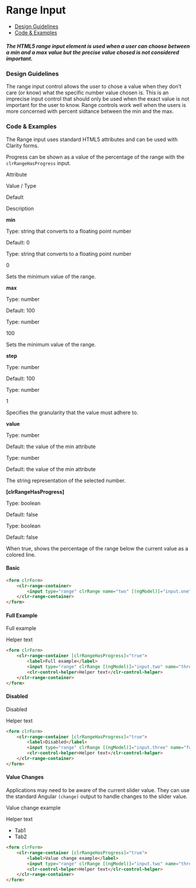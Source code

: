 # Range Input

* [Design Guidelines](/documentation/range#top)
* [Code & Examples](/documentation/range#examples)

##### The HTML5 range input element is used when a user can choose between a min and a max value but the precise value chosed is not considered important.

### Design Guidelines

The range input control allows the user to chose a value when they don’t care (or know) what the specific number value chosen is. This is an imprecise input control that should only be used when the exact value is not important for the user to know. Range controls work well when the users is more concerned with percent sidtance between the min and the max.

### Code & Examples

The Range input uses standard HTML5 attributes and can be used with Clarity forms.

Progress can be shown as a value of the percentage of the range with the `clrRangeHasProgress` input.

Attribute

Value / Type

Default

Description

**min**

Type: string that converts to a floating point number

Default: 0

Type: string that converts to a floating point number

0

Sets the minimum value of the range.

**max**

Type: number

Default: 100

Type: number

100

Sets the minimum value of the range.

**step**

Type: number

Default: 100

Type: number

1

Specifies the granularity that the value must adhere to.

**value**

Type: number

Default: the value of the min attribute

Type: number

Default: the value of the min attribute

The string representation of the selected number.

**\[clrRangeHasProgress\]**

Type: boolean

Default: false

Type: boolean

Default: false

When true, shows the percentage of the range below the current value as a colored line.

#### Basic

```html
<form clrForm>
    <clr-range-container>
        <input type="range" clrRange name="two" [(ngModel)]="input.one" />
    </clr-range-container>
</form>
```

#### Full Example

Full example

Helper text

```html
<form clrForm>
    <clr-range-container [clrRangeHasProgress]="true">
        <label>Full example</label>
        <input type="range" clrRange [(ngModel)]="input.two" name="three" />
        <clr-control-helper>Helper text</clr-control-helper>
    </clr-range-container>
</form>
```

#### Disabled

Disabled

Helper text

```html
<form clrForm>
    <clr-range-container [clrRangeHasProgress]="true">
        <label>Disabled</label>
        <input type="range" clrRange [(ngModel)]="input.three" name="four" [disabled]="disabled" />
        <clr-control-helper>Helper text</clr-control-helper>
    </clr-range-container>
</form>
```

#### Value Changes

Applications may need to be aware of the current slider value. They can use the standard Angular `(change)` output to handle changes to the slider value.

Value change example

Helper text

* Tab1
* Tab2

```html
<form clrForm>
    <clr-range-container [clrRangeHasProgress]="true">
        <label>Value change example</label>
        <input type="range" clrRange [(ngModel)]="input.two" name="three" (change)="rangeChange($event)"/>
        <clr-control-helper>Helper text</clr-control-helper>
    </clr-range-container>
</form>
```
